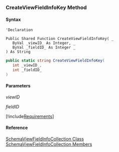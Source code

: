 ﻿### CreateViewFieldInfoKey Method

#### Syntax

```vbnet
'Declaration

Public Shared Function CreateViewFieldInfoKey( _
   ByVal _viewID_ As Integer, _
   ByVal _fieldID_ As Integer _
) As String
```

```csharp
public static string CreateViewFieldInfoKey( 
   int _viewID_,
   int _fieldID_
)
```

#### Parameters

_viewID_

_fieldID_

[!include[Requirements](../partials/requirements.md)]

#### Reference

[SchemaViewFieldInfoCollection Class](fcSDK~FChoice.Foundation.Clarify.Schema.SchemaViewFieldInfoCollection.md)  
[SchemaViewFieldInfoCollection Members](fcSDK~FChoice.Foundation.Clarify.Schema.SchemaViewFieldInfoCollection_members.md)